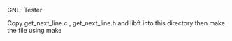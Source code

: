 GNL- Tester

Copy get_next_line.c , get_next_line.h and libft into this directory then
make the file using make 
